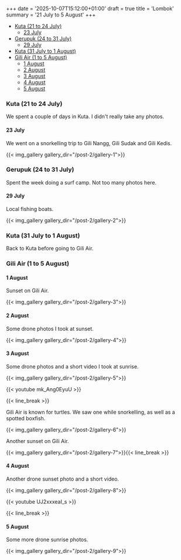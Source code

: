 +++
date = '2025-10-07T15:12:00+01:00'
draft = true
title = 'Lombok'
summary = '21 July to 5 August'
+++

- [Kuta (21 to 24 July)](#kuta-21-to-24-july)
  - [23 July](#23-july)
- [Gerupuk (24 to 31 July)](#gerupuk-24-to-31-july)
  - [29 July](#29-july)
- [Kuta (31 July to 1 August)](#kuta-31-july-to-1-august)
- [Gili Air (1 to 5 August)](#gili-air-1-to-5-august)
  - [1 August](#1-august)
  - [2 August](#2-august)
  - [3 August](#3-august)
  - [4 August](#4-august)
  - [5 August](#5-august)

### Kuta (21 to 24 July)

We spent a couple of days in Kuta. I didn't really take any photos.

#### 23 July

We went on a snorkelling trip to Gili Nangg, Gili Sudak and Gili Kedis.

{{< img_gallery gallery_dir="/post-2/gallery-1">}}

### Gerupuk (24 to 31 July)

Spent the week doing a surf camp. Not too many photos here.

#### 29 July

Local fishing boats.

{{< img_gallery gallery_dir="/post-2/gallery-2">}}

### Kuta (31 July to 1 August)

Back to Kuta before going to Gili Air.

### Gili Air (1 to 5 August)

#### 1 August

Sunset on Gili Air.

{{< img_gallery gallery_dir="/post-2/gallery-3">}}

#### 2 August

Some drone photos I took at sunset.

{{< img_gallery gallery_dir="/post-2/gallery-4">}}

#### 3 August

Some drone photos and a short video I took at sunrise.

{{< img_gallery gallery_dir="/post-2/gallery-5">}}

{{< youtube mk_Ang0EyuU >}}

{{< line_break >}}

Gili Air is known for turtles. We saw one while snorkelling, as well as a spotted boxfish.

{{< img_gallery gallery_dir="/post-2/gallery-6">}}

Another sunset on Gili Air.

{{< img_gallery gallery_dir="/post-2/gallery-7">}}{{< line_break >}}

#### 4 August

Another drone sunset photo and a short video.

{{< img_gallery gallery_dir="/post-2/gallery-8">}}

{{< youtube UJ2xxxeaI_s >}}

{{< line_break >}}

#### 5 August

Some more drone sunrise photos.

{{< img_gallery gallery_dir="/post-2/gallery-9">}}




